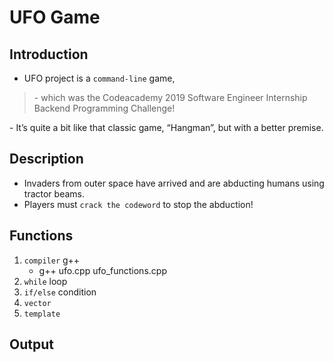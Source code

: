 # UFO Game

## Introduction
- UFO project is a `command-line` game, 
<blockquote> 
<p> - which was the Codeacademy 2019 Software Engineer Internship Backend Programming Challenge! </p>
</blockquote>
- It’s quite a bit like that classic game, “Hangman”, but with a better premise. 

<!-- insert here: ufo_abduction.gif -->

## Description
- Invaders from outer space have arrived and are abducting humans using tractor beams. 
- Players must `crack the codeword` to stop the abduction!

## Functions
1. `compiler` g++ 
    - g++ ufo.cpp ufo_functions.cpp
2. `while` loop
3. `if/else` condition
4. `vector`
5. `template`

## Output
```

```